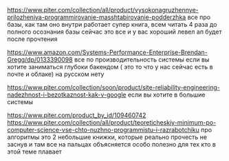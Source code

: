https://www.piter.com/collection/all/product/vysokonagruzhennye-prilozheniya-programmirovanie-masshtabirovanie-podderzhka
все про базы, как там оно внутри работает
супер книга, всем читать 4 раза до полного осознания
базы сейчас это все и у вас хороший левел ап будет после прочтения

https://www.amazon.com/Systems-Performance-Enterprise-Brendan-Gregg/dp/0133390098
все по производительность системы
если вы хотите заниматься глубоки бакендом ( это то что у нас сейчас есть в почте и облаке)
на русском нету

https://www.piter.com/collection/soon/product/site-reliability-engineering-nadezhnost-i-bezotkaznost-kak-v-google
если вы хотите в большие системы

https://www.piter.com/product_by_id/109460742
https://www.piter.com/collection/all/product/teoreticheskiy-minimum-po-computer-science-vse-chto-nuzhno-programmistu-i-razrabotchiku
про алгоритмы
это 2 небольшие книжки, которые реально прочесть не заснув и там все на пальцах объясняется
особо полезно для тех кто в этой теме плавает